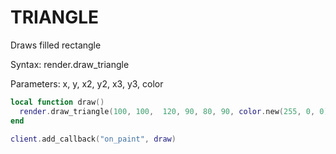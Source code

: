 # TRIANGLE

Draws filled rectangle

Syntax:	render.draw_triangle

Parameters:	x, y, x2, y2, x3, y3, color

```lua
local function draw()
  render.draw_triangle(100, 100,  120, 90, 80, 90, color.new(255, 0, 0))
end

client.add_callback("on_paint", draw)
```
